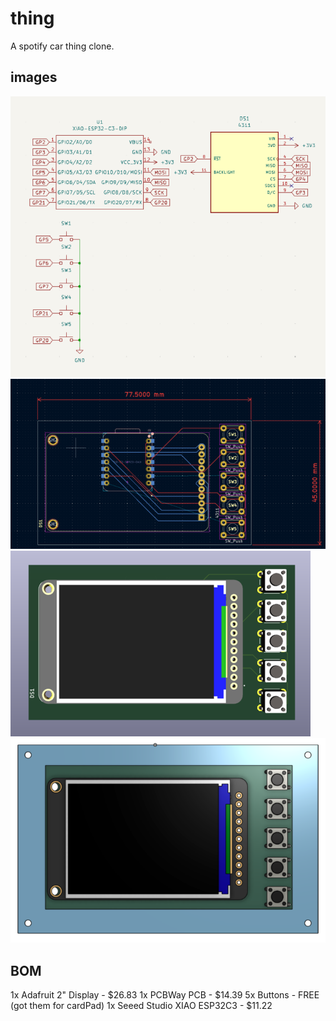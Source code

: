 # thing
A spotify car thing clone.

## images
![alt text](image.png)
![alt text](image-1.png)
![alt text](image-2.png)
![alt text](image-3.png)

## BOM
1x Adafruit 2" Display - $26.83
1x PCBWay PCB - $14.39
5x Buttons - FREE (got them for cardPad)
1x Seeed Studio XIAO ESP32C3 - $11.22
